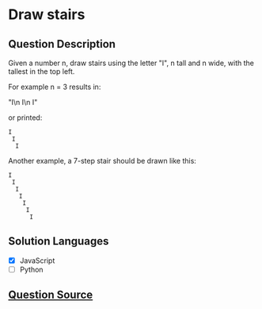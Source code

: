 # Draw stairs

## Question Description

Given a number n, draw stairs using the letter "I", n tall and n wide, with the tallest in the top left.

For example n = 3 results in:

"I\n I\n I"

or printed:

```
I
 I
  I
```

Another example, a 7-step stair should be drawn like this:

```
I
 I
  I
   I
    I
     I
      I
```

## Solution Languages

- [x] JavaScript
- [ ] Python

## [Question Source](https://www.codewars.com/kata/5a360620f28b82a711000047)
